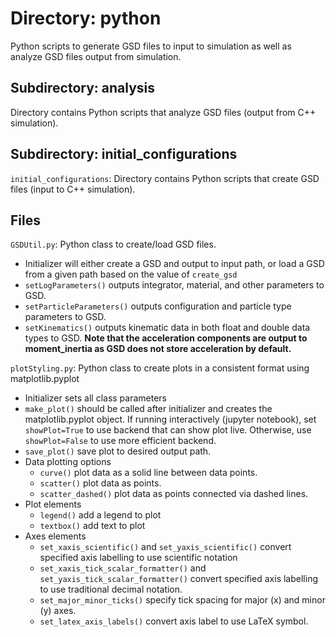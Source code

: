 # Directory: python

Python scripts to generate GSD files to input to simulation as well as analyze GSD files output from simulation.

## Subdirectory: analysis

Directory contains Python scripts that analyze GSD files (output from C++ simulation).

## Subdirectory: initial_configurations

`initial_configurations`: Directory contains Python scripts that create GSD files (input to C++ simulation).

## Files

`GSDUtil.py`: Python class to create/load GSD files.

- Initializer will either create a GSD and output to input path, or load a GSD from a given path based on the value of `create_gsd`
- `setLogParameters()` outputs integrator, material, and other parameters to GSD.
- `setParticleParameters()` outputs configuration and particle type parameters to GSD.
- `setKinematics()` outputs kinematic data in both float and double data types to GSD.
  **Note that the acceleration components are output to moment_inertia as GSD does not store acceleration by default.**

`plotStyling.py`: Python class to create plots in a consistent format using matplotlib.pyplot

- Initializer sets all class parameters
- `make_plot()` should be called after initializer and creates the matplotlib.pyplot object.
  If running interactively (jupyter notebook), set `showPlot=True` to use backend that can show plot live.
  Otherwise, use `showPlot=False` to use more efficient backend.
- `save_plot()` save plot to desired output path.
- Data plotting options
  - `curve()` plot data as a solid line between data points.
  - `scatter()` plot data as points.
  - `scatter_dashed()` plot data as points connected via dashed lines.
- Plot elements
  - `legend()` add a legend to plot
  - `textbox()` add text to plot
- Axes elements
  - `set_xaxis_scientific()` and `set_yaxis_scientific()` convert specified axis labelling to use scientific notation
  - `set_xaxis_tick_scalar_formatter()` and `set_yaxis_tick_scalar_formatter()` convert specified axis labelling to use traditional decimal notation.
  - `set_major_minor_ticks()` specify tick spacing for major (x) and minor (y) axes.
  - `set_latex_axis_labels()` convert axis label to use LaTeX symbol.
